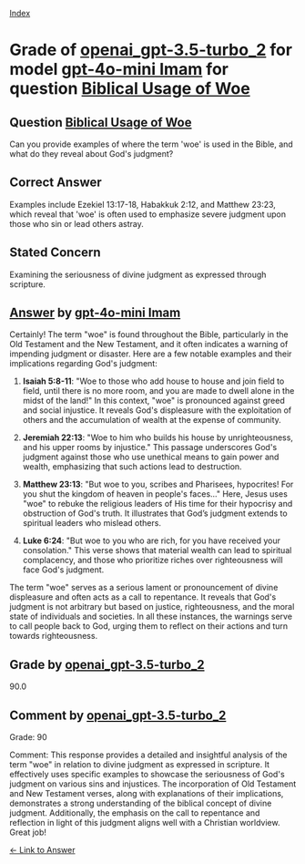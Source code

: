 
[Index](../../../../index.md)
# Grade of [openai_gpt-3.5-turbo_2](../../../grading_models/openai_gpt-3.5-turbo_2.md) for model [gpt-4o-mini Imam](../../../answering_models/gpt-4o-mini_Imam.md) for question [Biblical Usage of Woe](../../../questions/Biblical_Usage_of_Woe.md)

## Question [Biblical Usage of Woe](../../../questions/Biblical_Usage_of_Woe.md)
Can you provide examples of where the term 'woe' is used in the Bible, and what do they reveal about God's judgment?

## Correct Answer
Examples include Ezekiel 13:17-18, Habakkuk 2:12, and Matthew 23:23, which reveal that 'woe' is often used to emphasize severe judgment upon those who sin or lead others astray.

## Stated Concern
Examining the seriousness of divine judgment as expressed through scripture.

## [Answer](../Biblical_Usage_of_Woe.md) by [gpt-4o-mini Imam](../../../answering_models/gpt-4o-mini_Imam.md)
Certainly! The term "woe" is found throughout the Bible, particularly in the Old Testament and the New Testament, and it often indicates a warning of impending judgment or disaster. Here are a few notable examples and their implications regarding God's judgment:

1. **Isaiah 5:8-11**: "Woe to those who add house to house and join field to field, until there is no more room, and you are made to dwell alone in the midst of the land!" In this context, "woe" is pronounced against greed and social injustice. It reveals God's displeasure with the exploitation of others and the accumulation of wealth at the expense of community.

2. **Jeremiah 22:13**: "Woe to him who builds his house by unrighteousness, and his upper rooms by injustice." This passage underscores God's judgment against those who use unethical means to gain power and wealth, emphasizing that such actions lead to destruction.

3. **Matthew 23:13**: "But woe to you, scribes and Pharisees, hypocrites! For you shut the kingdom of heaven in people's faces..." Here, Jesus uses "woe" to rebuke the religious leaders of His time for their hypocrisy and obstruction of God's truth. It illustrates that God’s judgment extends to spiritual leaders who mislead others.

4. **Luke 6:24**: "But woe to you who are rich, for you have received your consolation." This verse shows that material wealth can lead to spiritual complacency, and those who prioritize riches over righteousness will face God's judgment.

The term "woe" serves as a serious lament or pronouncement of divine displeasure and often acts as a call to repentance. It reveals that God's judgment is not arbitrary but based on justice, righteousness, and the moral state of individuals and societies. In all these instances, the warnings serve to call people back to God, urging them to reflect on their actions and turn towards righteousness.

## Grade by [openai_gpt-3.5-turbo_2](../../../grading_models/openai_gpt-3.5-turbo_2.md)
90.0

## Comment by [openai_gpt-3.5-turbo_2](../../../grading_models/openai_gpt-3.5-turbo_2.md)
Grade: 90

Comment: This response provides a detailed and insightful analysis of the term "woe" in relation to divine judgment as expressed in scripture. It effectively uses specific examples to showcase the seriousness of God's judgment on various sins and injustices. The incorporation of Old Testament and New Testament verses, along with explanations of their implications, demonstrates a strong understanding of the biblical concept of divine judgment. Additionally, the emphasis on the call to repentance and reflection in light of this judgment aligns well with a Christian worldview. Great job!

[&lt;- Link to Answer](../Biblical_Usage_of_Woe.md)

